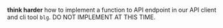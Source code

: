 **think harder** how to implement a function to API endpoint in our API client and cli tool `blg`.
DO NOT IMPLEMENT AT THIS TIME.